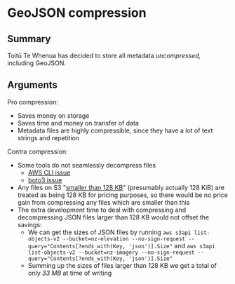 # GeoJSON compression

## Summary

Toitū Te Whenua has decided to store all metadata _uncompressed,_ including GeoJSON.

## Arguments

Pro compression:

- Saves money on storage
- Saves time and money on transfer of data
- Metadata files are highly compressible, since they have a lot of text strings and repetition

Contra compression:

- Some tools do not seamlessly decompress files
  - [AWS CLI issue](https://github.com/aws/aws-cli/issues/6765)
  - [boto3 issue](https://github.com/boto/botocore/issues/1255)
- Any files on S3 "[smaller than 128 KB](https://aws.amazon.com/s3/pricing/)" (presumably actually 128 KiB) are treated as being 128 KB for pricing purposes, so there would be no price gain from compressing any files which are smaller than this
- The extra development time to deal with compressing and decompressing JSON files larger than 128 KB would not offset the savings:
    - We can get the sizes of JSON files by running `aws s3api list-objects-v2 --bucket=nz-elevation --no-sign-request --query="Contents[?ends_with(Key, 'json')].Size"` and `aws s3api list-objects-v2 --bucket=nz-imagery --no-sign-request --query="Contents[?ends_with(Key, 'json')].Size"`
    - Summing up the sizes of files larger than 128 KB we get a total of only _33 MB_ at time of writing
